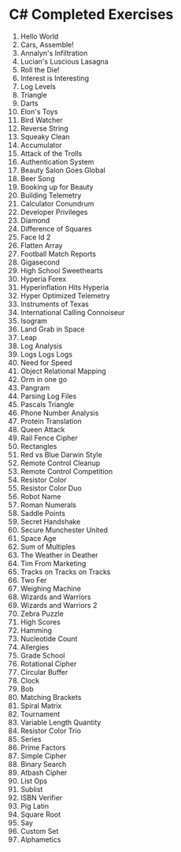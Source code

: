 # C# Completed Exercises

1. Hello World
2. Cars, Assemble!
3. Annalyn's Infiltration
4. Lucian's Luscious Lasagna
5. Roll the Die!
6. Interest is Interesting
7. Log Levels
8. Triangle
9. Darts
10. Elon's Toys
11. Bird Watcher
12. Reverse String
13. Squeaky Clean
14. Accumulator
15. Attack of the Trolls
16. Authentication System
17. Beauty Salon Goes Global
18. Beer Song
19. Booking up for Beauty
20. Building Telemetry
21. Calculator Conundrum
22. Developer Privileges
23. Diamond
24. Difference of Squares
25. Face Id 2
26. Flatten Array
27. Football Match Reports
28. Gigasecond
29. High School Sweethearts
30. Hyperia Forex
31. Hyperinflation Hits Hyperia
32. Hyper Optimized Telemetry
33. Instruments of Texas
34. International Calling Connoiseur
35. Isogram
36. Land Grab in Space
37. Leap
38. Log Analysis
39. Logs Logs Logs
40. Need for Speed
41. Object Relational Mapping
42. Orm in one go
43. Pangram
44. Parsing Log Files
45. Pascals Triangle
46. Phone Number Analysis
47. Protein Translation
48. Queen Attack
49. Rail Fence Cipher
50. Rectangles
51. Red vs Blue Darwin Style
52. Remote Control Cleanup
53. Remote Control Competition
54. Resistor Color
55. Resistor Color Duo
56. Robot Name
57. Roman Numerals
58. Saddle Points
59. Secret Handshake
60. Secure Munchester United
61. Space Age
62. Sum of Multiples
63. The Weather in Deather
64. Tim From Marketing
65. Tracks on Tracks on Tracks
66. Two Fer
67. Weighing Machine
68. Wizards and Warriors
69. Wizards and Warriors 2
70. Zebra Puzzle
71. High Scores
72. Hamming
73. Nucleotide Count
74. Allergies
75. Grade School
76. Rotational Cipher
77. Circular Buffer
78. Clock
79. Bob
80. Matching Brackets
81. Spiral Matrix
82. Tournament
83. Variable Length Quantity
84. Resistor Color Trio
85. Series
86. Prime Factors
87. Simple Cipher
88. Binary Search
89. Atbash Cipher
90. List Ops
91. Sublist
92. ISBN Verifier
93. Pig Latin
94. Square Root
95. Say
96. Custom Set
97. Alphametics
